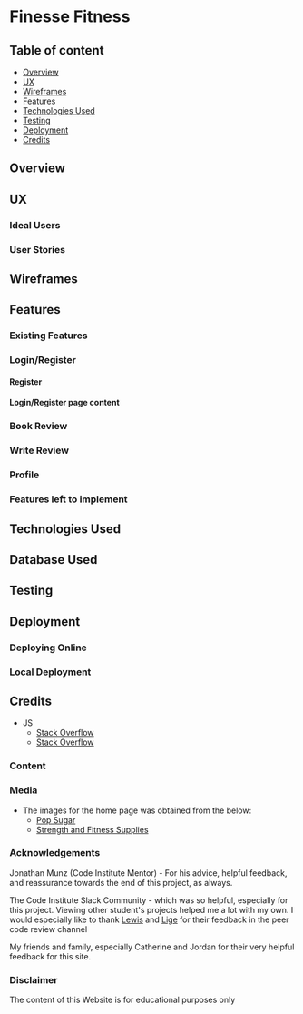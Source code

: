 # Finesse Fitness

## Table of content
* [Overview](#Overview)
* [UX](#UX)
* [Wireframes](#Wireframes)
* [Features](#Features)
* [Technologies Used](#Technologies-Used)
* [Testing](#Testing)
* [Deployment](#Deployment)
* [Credits](#Credits)
## Overview

## UX

### Ideal Users

### User Stories

## Wireframes 

## Features
### Existing Features

### Login/Register 

#### Register

#### Login/Register page content

### Book Review 

### Write Review

### Profile

### Features left to implement

## Technologies Used

## Database Used

## Testing

## Deployment
### Deploying Online 

### Local Deployment

## Credits 
* JS
  * [Stack Overflow](https://stackoverflow.com/questions/10960753/how-to-make-toggle-hidden-by-default)
  * [Stack Overflow](https://stackoverflow.com/questions/10310717/toggle-show-hide-on-click-with-jquery)
### Content 

### Media 
  * The images for the home page was obtained from the below:
    * [Pop Sugar](https://www.popsugar.com.au/fitness/How-Start-Working-Out-Gym-45669889)
    * [Strength and Fitness Supplies](https://strengthandfitness.ie/blogs/strength-and-fitness-blog/how-to-clean-gym-equipment)

### Acknowledgements

Jonathan Munz (Code Institute Mentor) - For his advice, helpful feedback, and reassurance towards the end of this project, as always.

The Code Institute Slack Community - which was so helpful, especially for this project. Viewing other student's projects helped me a lot with my own. I would especially like to thank [Lewis](https://code-institute-room.slack.com/team/USRLF3J0M) and [Lige](https://code-institute-room.slack.com/team/UT8PXGLTZ) for their feedback in the peer code review channel

My friends and family, especially Catherine and Jordan for their very helpful feedback for this site.

### Disclaimer
The content of this Website is for educational purposes only